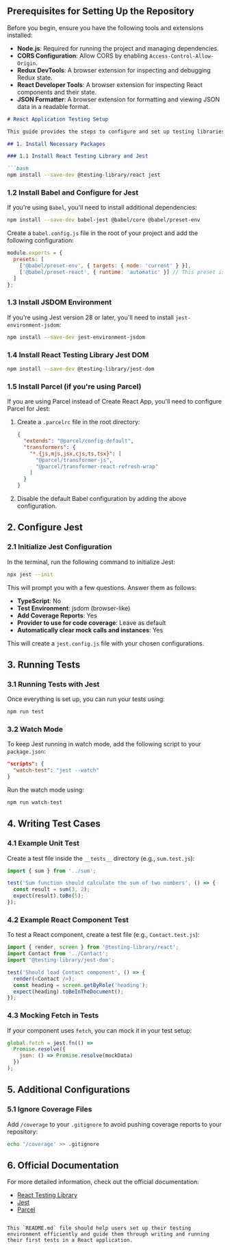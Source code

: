 ## Prerequisites for Setting Up the Repository

Before you begin, ensure you have the following tools and extensions installed:

- **Node.js**: Required for running the project and managing dependencies.
- **CORS Configuration**: Allow CORS by enabling `Access-Control-Allow-Origin`.
- **Redux DevTools**: A browser extension for inspecting and debugging Redux state.
- **React Developer Tools**: A browser extension for inspecting React components and their state.
- **JSON Formatter**: A browser extension for formatting and viewing JSON data in a readable format.


```markdown
# React Application Testing Setup

This guide provides the steps to configure and set up testing libraries in your React project. It includes setting up `Jest`, `React Testing Library`, and configuring `Babel` and `Parcel` for efficient testing.

## 1. Install Necessary Packages

### 1.1 Install React Testing Library and Jest

```bash
npm install --save-dev @testing-library/react jest
```

### 1.2 Install Babel and Configure for Jest

If you're using `Babel`, you'll need to install additional dependencies:

```bash
npm install --save-dev babel-jest @babel/core @babel/preset-env
```

Create a `babel.config.js` file in the root of your project and add the following configuration:

```javascript
module.exports = {
  presets: [
    ['@babel/preset-env', { targets: { node: 'current' } }],
    ['@babel/preset-react', { runtime: 'automatic' }] // This preset is for React JSX
  ]
};
```

### 1.3 Install JSDOM Environment

If you're using Jest version 28 or later, you'll need to install `jest-environment-jsdom`:

```bash
npm install --save-dev jest-environment-jsdom
```

### 1.4 Install React Testing Library Jest DOM

```bash
npm install --save-dev @testing-library/jest-dom
```

### 1.5 Install Parcel (if you're using Parcel)

If you are using Parcel instead of Create React App, you'll need to configure Parcel for Jest:

1. Create a `.parcelrc` file in the root directory:

    ```json
    {
      "extends": "@parcel/config-default",
      "transformers": {
        "*.{js,mjs,jsx,cjs,ts,tsx}": [
          "@parcel/transformer-js",
          "@parcel/transformer-react-refresh-wrap"
        ]
      }
    }
    ```

2. Disable the default Babel configuration by adding the above configuration.

## 2. Configure Jest

### 2.1 Initialize Jest Configuration

In the terminal, run the following command to initialize Jest:

```bash
npx jest --init
```

This will prompt you with a few questions. Answer them as follows:

- **TypeScript**: No
- **Test Environment**: jsdom (browser-like)
- **Add Coverage Reports**: Yes
- **Provider to use for code coverage**: Leave as default
- **Automatically clear mock calls and instances**: Yes

This will create a `jest.config.js` file with your chosen configurations.

## 3. Running Tests

### 3.1 Running Tests with Jest

Once everything is set up, you can run your tests using:

```bash
npm run test
```

### 3.2 Watch Mode

To keep Jest running in watch mode, add the following script to your `package.json`:

```json
"scripts": {
  "watch-test": "jest --watch"
}
```

Run the watch mode using:

```bash
npm run watch-test
```

## 4. Writing Test Cases

### 4.1 Example Unit Test

Create a test file inside the `__tests__` directory (e.g., `sum.test.js`):

```javascript
import { sum } from '../sum';

test('Sum function should calculate the sum of two numbers', () => {
  const result = sum(3, 2);
  expect(result).toBe(5);
});
```

### 4.2 Example React Component Test

To test a React component, create a test file (e.g., `Contact.test.js`):

```javascript
import { render, screen } from '@testing-library/react';
import Contact from '../Contact';
import '@testing-library/jest-dom';

test('Should load Contact component', () => {
  render(<Contact />);
  const heading = screen.getByRole('heading');
  expect(heading).toBeInTheDocument();
});
```

### 4.3 Mocking Fetch in Tests

If your component uses `fetch`, you can mock it in your test setup:

```javascript
global.fetch = jest.fn(() =>
  Promise.resolve({
    json: () => Promise.resolve(mockData)
  })
);
```

## 5. Additional Configurations

### 5.1 Ignore Coverage Files

Add `/coverage` to your `.gitignore` to avoid pushing coverage reports to your repository:

```bash
echo '/coverage' >> .gitignore
```

## 6. Official Documentation

For more detailed information, check out the official documentation:

- [React Testing Library](https://testing-library.com/docs/)
- [Jest](https://jestjs.io/)
- [Parcel](https://parceljs.org/languages/javascript/#babel)

```

This `README.md` file should help users set up their testing environment efficiently and guide them through writing and running their first tests in a React application.